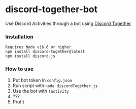 # discord-together-bot
Use Discord Activities through a bot using [Discord Together](https://github.com/RemyK888/discord-together)

### Installation
```
Requires Node v16.6 or higher
npm install discord-together@latest
npm install discord.js
```
### How to use
1. Put bot token in `config.json`
2. Run script with `node discordTogether.js`
3. Use the bot with `!activity`
4. ???
5. Profit
